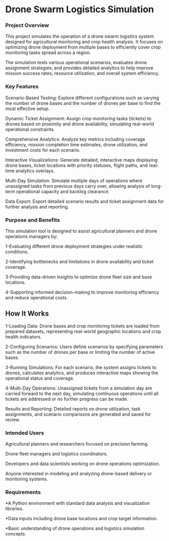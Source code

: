 # Drone Swarm Logistics Simulation


### Project Overview

This project simulates the operation of a drone swarm logistics system designed for agricultural monitoring and crop health analysis. It focuses on optimizing drone deployment from multiple bases to efficiently cover crop monitoring tasks spread across a region.

The simulation tests various operational scenarios, evaluates drone assignment strategies, and provides detailed analytics to help improve mission success rates, resource utilization, and overall system efficiency.

### Key Features

Scenario-Based Testing: Explore different configurations such as varying the number of drone bases and the number of drones per base to find the most effective setup.

Dynamic Ticket Assignment: Assign crop monitoring tasks (tickets) to drones based on proximity and drone availability, simulating real-world operational constraints.

Comprehensive Analytics: Analyze key metrics including coverage efficiency, mission completion time estimates, drone utilization, and investment costs for each scenario.

Interactive Visualizations: Generate detailed, interactive maps displaying drone bases, ticket locations with priority statuses, flight paths, and real-time analytics overlays.

Multi-Day Simulation: Simulate multiple days of operations where unassigned tasks from previous days carry over, allowing analysis of long-term operational capacity and backlog clearance.

Data Export: Export detailed scenario results and ticket assignment data for further analysis and reporting.

### Purpose and Benefits

This simulation tool is designed to assist agricultural planners and drone operations managers by:

1-Evaluating different drone deployment strategies under realistic conditions.

2-Identifying bottlenecks and limitations in drone availability and ticket coverage.

3-Providing data-driven insights to optimize drone fleet size and base locations.

4-Supporting informed decision-making to improve monitoring efficiency and reduce operational costs.

## How It Works

1-Loading Data: Drone bases and crop monitoring tickets are loaded from prepared datasets, representing real-world geographic locations and crop health indicators.

2-Configuring Scenarios: Users define scenarios by specifying parameters such as the number of drones per base or limiting the number of active bases.

3-Running Simulations: For each scenario, the system assigns tickets to drones, calculates analytics, and produces interactive maps showing the operational status and coverage.

4-Multi-Day Operations: Unassigned tickets from a simulation day are carried forward to the next day, simulating continuous operations until all tickets are addressed or no further progress can be made.

Results and Reporting: Detailed reports on drone utilization, task assignments, and scenario comparisons are generated and saved for review.

### Intended Users

Agricultural planners and researchers focused on precision farming.

Drone fleet managers and logistics coordinators.

Developers and data scientists working on drone operations optimization.

Anyone interested in modeling and analyzing drone-based delivery or monitoring systems.

### Requirements
 *A Python environment with standard data analysis and visualization libraries.

 *Data inputs including drone base locations and crop target information.

 *Basic understanding of drone operations and logistics simulation concepts.

